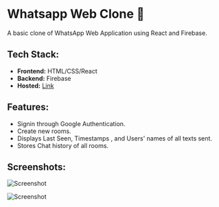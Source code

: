 # Whatsapp Web Clone 📱

A basic clone of WhatsApp Web Application using React and Firebase.

## Tech Stack:

- **Frontend:** HTML/CSS/React
- **Backend:** Firebase
- **Hosted:** <a href="https://whatsapp-web-clone-24be9.web.app/">Link</a>

## Features:

- Signin through Google Authentication.
- Create new rooms.
- Displays Last Seen, Timestamps , and Users' names of all texts sent.
- Stores Chat history of all rooms.

## Screenshots:

![Screenshot](https://user-images.githubusercontent.com/56193323/130316883-b21327d9-73d2-4442-a214-3af4f779ebeb.png)

![Screenshot](https://user-images.githubusercontent.com/56193323/130316887-e96f097e-a6e1-497d-a696-4766df20366a.png)
